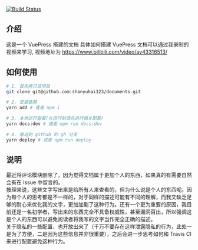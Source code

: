 [![Build Status](https://travis-ci.org/shanyuhai123/documents.svg?branch=master)](https://travis-ci.org/shanyuhai123/documents)

## 介绍
这是一个 VuePress 搭建的文档
具体如何搭建 VuePress 文档可以通过我录制的视频来学习, 视频地址为 https://www.bilibili.com/video/av43316513/

## 如何使用
```bash
# 1. 首先拷贝该项目
git clone git@github.com:shanyuhai123/documents.git

# 2. 安装依赖
yarn add # 或者 npm i

# 3. 本地运行查看(在运行前请先进行相关配置)
yarn docs:dev # 或者 npm run docs:dev

# 4. 推送到 github 的 gh 分支
yarn deploy # 或者 npm run deploy
```

## 说明

最近将评论模块删除了，因为觉得文档属于更加个人的东西，如果真的有需要自然会有在 Issue 中留言的。  
按理来说，这些文字写出来是给所有人来查看的，但为什么说是个人的东西呢。因为每个人的思考都是不一样的，对于同样的描述可能有不同的理解，而我又缺乏足够的耐心来优化我的文字，更加加剧了这种行为。还有一个更为重要的原因，我目前还是一名初学者，写出来的东西完全不具备权威性，甚至漏洞百出，所以强调这是个人的东西可以避免阅读者将我写的文字当作完全正确的描述。  
关于隐私的一些配置，也开放出来了（千万不要存在这样泄露隐私的行为，此处一是为了方便，二是因为这些信息并非很重要），之后会进一步思考如何和 Travis CI 来进行配置避免这种行为。